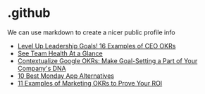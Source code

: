 # .github
We can use markdown to create a nicer public profile info
 <!-- BLOG-POST-LIST:START -->
- [Level Up Leadership Goals! 16 Examples of CEO OKRs](https://blog.weekdone.com/examples-of-ceo-okrs/)
- [See Team Health At a Glance](https://blog.weekdone.com/weekly-graphs-overview/)
- [Contextualize Google OKRs: Make Goal-Setting a Part of Your Company&#39;s DNA](https://blog.weekdone.com/contextualize-google-okrs/)
- [10 Best Monday App Alternatives](https://blog.weekdone.com/best-monday-app-alternatives/)
- [11 Examples of Marketing OKRs to Prove Your ROI](https://blog.weekdone.com/marketing-team-okrs-why-and-how/)
<!-- BLOG-POST-LIST:END -->

